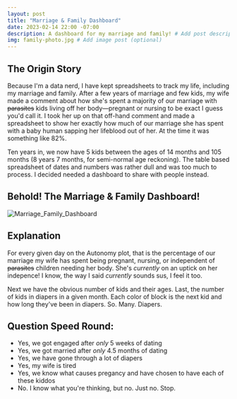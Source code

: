 ```yaml
---
layout: post
title: "Marriage & Family Dashboard"
date: 2023-02-14 22:00 -07:00
description: A dashboard for my marriage and family! # Add post description (optional)
img: family-photo.jpg # Add image post (optional)
---
```


## The Origin Story

Because I'm a data nerd, I have kept spreadsheets to track my life, including my marriage and family. After a few years of marriage and few kids, my wife made a comment about how she's spent a majority of our marriage with ~~parasites~~ kids living off her body—pregnant or nursing to be exact I guess you'd call it. I took her up on that off-hand comment and made a spreadsheet to show her exactly how much of our marriage she has spent with a baby human sapping her lifeblood out of her. At the time it was something like 82%.

Ten years in, we now have 5 kids between the ages of 14 months and 105 months (8 years 7 months, for semi-normal age reckoning). The table based spreadsheet of dates and numbers was rather dull and was too much to process. I decided needed a dashboard to share with people instead. 

## Behold! The Marriage & Family Dashboard!

![Marriage_Family_Dashboard]({{site.baseurl}}/assets/img/Marriage-Family-Dashboard.png)

## Explanation

For every given day on the Autonomy plot, that is the percentage of our marriage my wife has spent being pregnant, nursing, or independent of ~~parasites~~ children needing her body. She's _currently_ on an uptick on her indepence! I know, the way I said _currently_ sounds sus, I feel it too. 

Next we have the obvious number of kids and their ages. Last, the number of kids in diapers in a given month. Each color of block is the next kid and how long they've been in diapers. So. Many. Diapers.

## Question Speed Round:
* Yes, we got engaged after _only_ 5 weeks of dating
* Yes, we got married after _only_ 4.5 months of dating
* Yes, we have gone through a lot of diapers
* Yes, my wife is tired
* Yes, we know what causes pregancy and have chosen to have each of these kiddos
* No. I know what you're thinking, but no. Just no. Stop.
